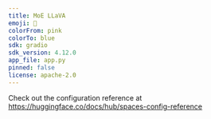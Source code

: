 ```yaml
---
title: MoE LLaVA
emoji: 🏢
colorFrom: pink
colorTo: blue
sdk: gradio
sdk_version: 4.12.0
app_file: app.py
pinned: false
license: apache-2.0
---
```


Check out the configuration reference at https://huggingface.co/docs/hub/spaces-config-reference
